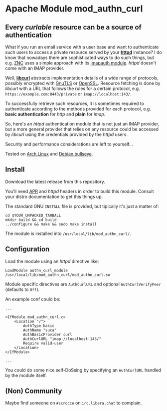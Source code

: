 # Apache Module mod_authn_curl

## Every _curlable_ resource can be a source of authentication

What if you run an email service with a user base and want to
authenticate such users to access a private resource served by your
**[httpd](https://httpd.apache.org/)** instance? I do know that
nowadays there are sophisticated ways to do such things, but
e.g. [ZNC](https://wiki.znc.in/ZNC) uses a simple approach with its
[imapauth module](https://wiki.znc.in/Imapauth). _httpd_ doesn't come
with an IMAP provider.

Well, **[libcurl](https://curl.se/libcurl/)** abstracts implementation
details of a wide range of protocols, possibly encrypted with
[GnuTLS](https://www.gnutls.org/) or
[OpenSSL](https://www.openssl.org/). Resource fetching is done by
_libcurl_ with a URL that follows the rules for a certain protocol,
e.g. `https://example.com:8443/private` or `imap://localhost:143/`.

To successfully retrieve such resources, it is sometimes required to
authenticate according to the methods provided for each protocol,
e.g. **basic authentication** for _http_ and **plain** for _imap_.

So, here's an _httpd_ authentication module that is not just an IMAP
provider, but a more general provider that relies on any resource
could be accessed by _libcurl_ using the credentials provided by the
_httpd_ users.

Security and performance considerations are left to yourself...

Tested on [Arch Linux](https://archlinux.org/) and [Debian
bullseye](https://www.debian.org/releases/bullseye/).

## Install

Download the latest release from this repository.

You'll need [APR](https://apr.apache.org/) and _httpd_ headers in
order to build this module. Consult your distro documentation to get
this things up.

The standard GNU `INSTALL` file is provided, but tipically it's just a
matter of:

``` shell
cd $YOUR_UNPACKED_TARBALL
mkdir build && cd build
../configure && make && sudo make install
```

The module is installed into `/usr/local/lib/mod_authn_curl/`.

## Configuration

Load the module using an _httpd_ directive like:

``` apacheconf
LoadModule authn_curl_module  /usr/local/lib/mod_authn_curl/mod_authn_curl.so
```

Module specific directives are `AuthCurlURL` and optional
`AuthCurlVerifyPeer` (defaults to `Off`).

An example conf could be:

``` apacheconf
...

<IfModule mod_authn_curl.c>
	<Location "/">
		AuthType basic
		AuthName "suca"
		AuthBasicProvider curl
		AuthCurlURL "imap://localhost:143/"
		Require valid-user
	</Location>
</IfModule>

...
```

You could do some nice self-DoSsing by specifying an `AuthCurlURL`
handled by the module itself.

## (Non) Community

Maybe find someone on `#scrocco` on `irc.libera.chat` to complain.

